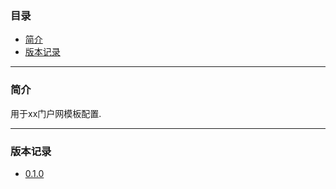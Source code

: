 ### 目录

* [简介](#abstract)
* [版本记录](#version)

---

### <a name="abstract">简介</a>

用于xx门户网模板配置.

---

### <a name="version">版本记录</a>

* [0.1.0](./Docs/Version/0.1.0.md "0.1.0")